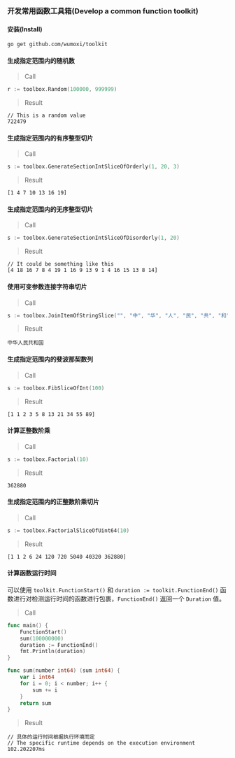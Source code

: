 ### 开发常用函数工具箱(Develop a common function toolkit)

#### 安装(Install)

```shell
go get github.com/wumoxi/toolkit
```

#### 生成指定范围内的随机数

> Call

```go
r := toolbox.Random(100000, 999999)
```

> Result

```text
// This is a random value
722479
```

#### 生成指定范围内的有序整型切片

> Call

```go
s := toolbox.GenerateSectionIntSliceOfOrderly(1, 20, 3)
```

> Result

```text
[1 4 7 10 13 16 19]
```


#### 生成指定范围内的无序整型切片

> Call

```go
s := toolbox.GenerateSectionIntSliceOfDisorderly(1, 20)
```

> Result

```text
// It could be something like this
[4 18 16 7 8 4 19 1 16 9 13 9 1 4 16 15 13 8 14]
```

#### 使用可变参数连接字符串切片

> Call

```go
s := toolbox.JoinItemOfStringSlice("", "中", "华", "人", "民", "共", "和", "国")
```

> Result

```text
中华人民共和国
```

#### 生成指定范围内的斐波那契数列

> Call

```go
s := toolbox.FibSliceOfInt(100)
```

> Result

```text
[1 1 2 3 5 8 13 21 34 55 89]
```

#### 计算正整数阶乘

> Call

```go
s := toolbox.Factorial(10)
```

> Result

```text
362880
```

#### 生成指定范围内的正整数阶乘切片

> Call

```go
s := toolbox.FactorialSliceOfUint64(10)
```

> Result

```text
[1 1 2 6 24 120 720 5040 40320 362880]
```

#### 计算函数运行时间

可以使用 `toolkit.FunctionStart()` 和 `duration := toolkit.FunctionEnd()` 函数进行对检测运行时间的函数进行包裹，`FunctionEnd()` 返回一个 `Duration` 值。

> Call

```go
func main() {
	FunctionStart()
	sum(100000000)
	duration := FunctionEnd()
	fmt.Println(duration)
}

func sum(number int64) (sum int64) {
	var i int64
	for i = 0; i < number; i++ {
		sum += i
	}
	return sum
}
```

> Result

```text
// 具体的运行时间根据执行环境而定
// The specific runtime depends on the execution environment
102.202207ms
```

